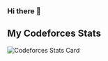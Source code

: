 ### Hi there 👋

<!--
**abhishekagrahari123/abhishekagrahari123** is a ✨ _special_ ✨ repository because its `README.md` (this file) appears on your GitHub profile.

Here are some ideas to get you started:

- 🔭 I’m currently working on ...
- 🌱 I’m currently learning ...
- 👯 I’m looking to collaborate on ...
- 🤔 I’m looking for help with ...
- 💬 Ask me about ...
- 📫 How to reach me: ...
- 😄 Pronouns: ...
- ⚡ Fun fact: ...
-->

## My Codeforces Stats

![Codeforces Stats Card](https://codeforces-stats-api.herokuapp.com/stats?username=abhishek_1234&theme=2)
